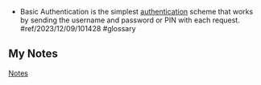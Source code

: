 - Basic Authentication is the simplest [authentication](authentication.md) scheme that works by sending the username and password or PIN with each request. #ref/2023/12/09/101428 #glossary
## My Notes
[Notes](mynotes/basic-authentication-notes.md)
